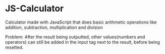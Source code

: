 # JS-Calculator
Calculator made with JavaScript that does basic arithmetic operations like addition, subtraction, multiplication and division

Problem: After the result being outputted, other values(numbers and operators) can still be added in the input tag next to the result, before being resetted.
